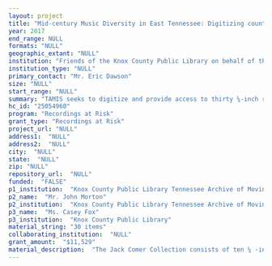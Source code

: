 ```yaml
--- 
layout: project 
title: "Mid-century Music Diversity in East Tennessee: Digitizing country, jazz, old time, pop and religious music from the Tennessee Archive of Moving Image and Sound’s circa 1950s studio and field recordings"
year: 2017
end_range: NULL
formats: "NULL"
geographic_extant: "NULL"
institution: "Friends of the Knox County Public Library on behalf of the Knox County Public Library Tennessee Archive of Moving Image and Sound (TAMIS)"
institution_type: "NULL"
primary_contact: "Mr. Eric Dawson"
size: "NULL"
start_range: "NULL"
summary: "TAMIS seeks to digitize and provide access to thirty ¼-inch reel-to-reel audio tapes recorded in East Tennessee in the 1950s, representing an array of musical styles produced in the region. Captured on the tapes comprising the Jack Comer, Valley Records and Mark Pritcher collections are field recordings of African American and White Protestant church revivals, shape note singing, old time music concerts, a reunion concert by Jimmy and Tommy Dorsey and studio recordings made by regional country and pop musicians. The recordings will be converted to digital files, cataloged and made accessible to scholars, researchers and the general public. The accessibility of these tapes will offer audio documents presenting the diversity of music created and heard in East Tennessee in the 1950s."
hc_id: "25054960"
program: "Recordings at Risk"
grant_type: "Recordings at Risk"
project_url: "NULL"
address1:  "NULL"
address2:  "NULL"
city:  "NULL"
state:  "NULL"
zip: "NULL"
repository_url:  "NULL"
funded:  "FALSE"
p1_institution:  "Knox County Public Library Tennessee Archive of Moving Image and Sound"
p2_name:  "Mr. John Morton"
p2_institution:  "Knox County Public Library Tennessee Archive of Moving Image and Sound"
p3_name:  "Ms. Casey Fox"
p3_institution:  "Knox County Public Library"
material_string: "30 items"
collaborating_institution:  "NULL"
grant_amount:  "$11,529"
material_description:  "The Jack Comer Collection consists of ten ¼ -inch reel-to-reel tapes donated by his widow, Marjorie Comer. They contain live recordings of an April 21, 1953 concert by Jimmy and Tommy Dorsey in Knoxville, Tennessee, in which Jimmy announces the brothers will be reuniting as a performing unit following a 17 year separation. The tapes also include unreleased studio sessions by country music artist Don Gibson and an unknown doo-wop group. The Valley Records Collections consists of six ¼-inch open reel-to-reel tapes and a short reel of tape fragments. They contain master and unissued takes of songs recorded in the 1950s for release by Jack Comer’s Valley Records label, including the first recording of songwriter Artie Glenn’s “Crying in the Chapel,” performed by his son Darrell Glenn. Prior to its demolition, the tapes were recovered from the building which once housed the Valley studios, and donated to the archive by Russ Wilson of Hendersonville, North Carolina. The Mark Pritcher Collection consists of fourteen ¼-inch open reel-to-reel tapes recorded by Dr. John H. Dougherty in the 1950s, and donated by Dr. Mark Pritcher. These contain field recordings of an April 19, 1958 old time music concert, church congregational shape note singing in the Old Harp tradition from 1955-1957, a July 13, 1957 Pentecostal Church of Christ in God tent revival led by Bishop J.O. Patterson, Sr., an August 27, 1957 revival led by Baptist evangelist Eddie Martin, and the October 21, 1961 dedication and stone laying service of the African-American First Calvary Baptist Church of Knoxville. The revivals and church dedication have an emphasis on religious music performed there."
---
```

